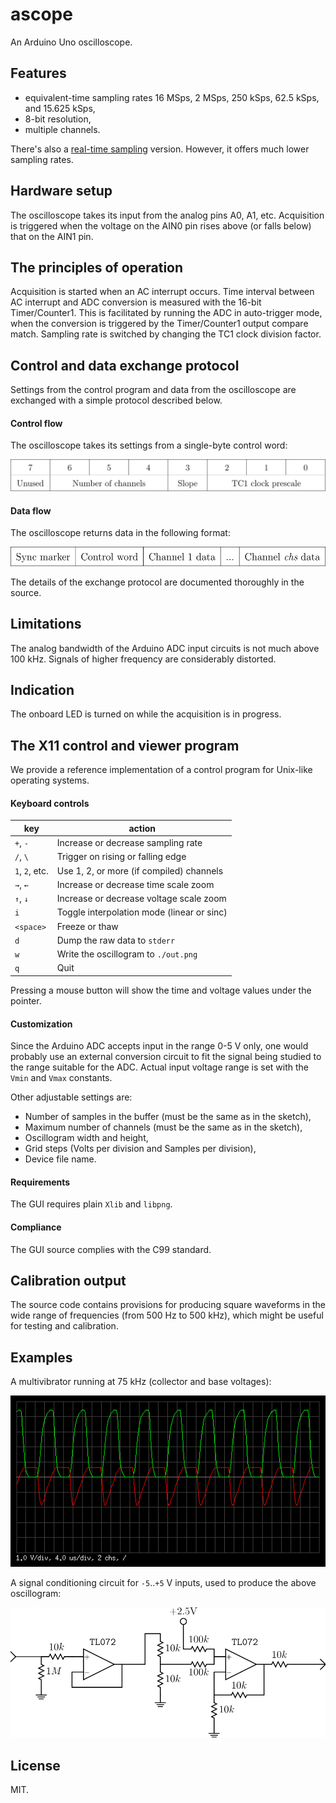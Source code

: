 # ascope
An Arduino Uno oscilloscope.

## Features
* equivalent-time sampling rates 16 MSps, 2 MSps, 250 kSps, 62.5 kSps, and 15.625 kSps,
* 8-bit resolution,
* multiple channels.

There's also a [real-time sampling](../../tree/realtime) version.
However, it offers much lower sampling rates.

## Hardware setup
The oscilloscope takes its input from the analog pins A0, A1, etc.
Acquisition is triggered when the voltage on the AIN0 pin rises above (or
falls below) that on the AIN1 pin.

## The principles of operation
Acquisition is started when an AC interrupt occurs. Time interval between
AC interrupt and ADC conversion is measured with the 16-bit
Timer/Counter1. This is facilitated by running the ADC in auto-trigger
mode, when the conversion is triggered by the Timer/Counter1 output
compare match. Sampling rate is switched by changing the TC1 clock
division factor.

## Control and data exchange protocol
Settings from the control program and data from the oscilloscope are
exchanged with a simple protocol described below.

#### Control flow
The oscilloscope takes its settings from a single-byte control word:

![](docs/cw.svg)

#### Data flow
The oscilloscope returns data in the following format:

![](docs/data.svg)

The details of the exchange protocol are documented thoroughly in the
source.

## Limitations
The analog bandwidth of the Arduino ADC input circuits is not much above
100 kHz. Signals of higher frequency are considerably distorted.

## Indication
The onboard LED is turned on while the acquisition is in progress.

## The X11 control and viewer program
We provide a reference implementation of a control program for Unix-like
operating systems.

#### Keyboard controls
key            | action
---------------|-------
`+`, `-`       | Increase or decrease sampling rate
`/`, `\`       | Trigger on rising or falling edge
`1`, `2`, etc. | Use 1, 2, or more (if compiled) channels
`→`, `←`       | Increase or decrease time scale zoom
`↑`, `↓`       | Increase or decrease voltage scale zoom
`i`            | Toggle interpolation mode (linear or sinc)
`<space>`      | Freeze or thaw
`d`            | Dump the raw data to `stderr`
`w`            | Write the oscillogram to `./out.png`
`q`            | Quit

Pressing a mouse button will show the time and voltage values under the
pointer.

#### Customization
Since the Arduino ADC accepts input in the range 0-5 V only, one would
probably use an external conversion circuit to fit the signal being
studied to the range suitable for the ADC. Actual input voltage range is
set with the `Vmin` and `Vmax` constants.

Other adjustable settings are:
* Number of samples in the buffer (must be the same as in the sketch),
* Maximum number of channels (must be the same as in the sketch),
* Oscillogram width and height,
* Grid steps (Volts per division and Samples per division),
* Device file name.

#### Requirements
The GUI requires plain `Xlib` and `libpng`.

#### Compliance
The GUI source complies with the C99 standard.

## Calibration output
The source code contains provisions for producing square waveforms in
the wide range of frequencies (from 500 Hz to 500 kHz), which might be
useful for testing and calibration.

## Examples
A multivibrator running at 75 kHz (collector and base voltages):

![](docs/out.png)

A signal conditioning circuit for `-5`..`+5` V inputs, used to produce
the above oscillogram:

![](docs/cond.svg)

## License
MIT.

